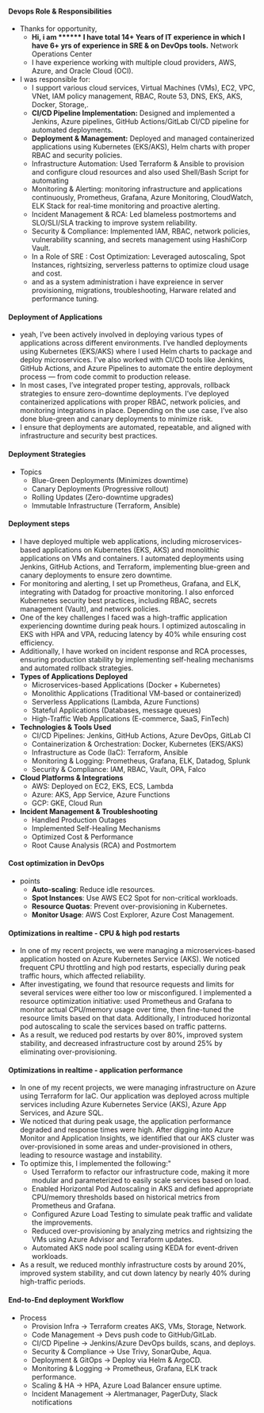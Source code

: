 #### Devops Role & Responsibilities

- Thanks for opportunity,
     - **Hi, i am ****** I have total 14+ Years of IT experience in which I have 6+ yrs of experience in SRE & on DevOps tools.** Network Operations Center
     - I have experience working with multiple cloud providers, AWS, Azure, and Oracle Cloud (OCI).
- I was responsible for:
     - I support various cloud services, Virtual Machines (VMs), EC2, VPC, VNet, IAM policy management, RBAC,  Route 53, DNS, EKS, AKS, Docker, Storage,.
     - **CI/CD Pipeline Implementation:** Designed and implemented a Jenkins, Azure pipelines, GitHub Actions/GitLab CI/CD pipeline for automated deployments.
     - **Deployment & Management:** Deployed and managed containerized applications using Kubernetes (EKS/AKS), Helm charts with proper RBAC and security policies.
     - Infrastructure Automation: Used Terraform & Ansible to provision and configure cloud resources and also used Shell/Bash Script for automating 
     - Monitoring & Alerting: monitoring infrastructure and applications continuously, Prometheus, Grafana, Azure Monitoring, CloudWatch, ELK Stack for real-time monitoring and proactive alerting.
     - Incident Management & RCA: Led blameless postmortems and SLO/SLI/SLA tracking to improve system reliability.
     - Security & Compliance: Implemented IAM, RBAC, network policies, vulnerability scanning, and secrets management using HashiCorp Vault.
     - In a Role of SRE : Cost Optimization: Leveraged autoscaling, Spot Instances, rightsizing, serverless patterns to optimize cloud usage and cost.
     - and as a system administration i have expreience in server provisioning, migrations, troubleshooting, Harware related and performance tuning.

#### Deployment of Applications
- yeah,  I’ve been actively involved in deploying various types of applications across different environments. I’ve handled deployments using Kubernetes (EKS/AKS) where I used Helm charts to package and deploy microservices. I’ve also worked with CI/CD tools like Jenkins, GitHub Actions, and Azure Pipelines to automate the entire deployment process — from code commit to production release.
- In most cases, I’ve integrated proper testing, approvals, rollback strategies to ensure zero-downtime deployments. I’ve deployed containerized applications with proper RBAC, network policies, and monitoring integrations in place. Depending on the use case, I’ve also done blue-green and canary deployments to minimize risk.
- I ensure that deployments are automated, repeatable, and aligned with infrastructure and security best practices.

#### Deployment Strategies
- Topics
     - Blue-Green Deployments (Minimizes downtime)
     - Canary Deployments (Progressive rollout)
     - Rolling Updates (Zero-downtime upgrades)
     - Immutable Infrastructure (Terraform, Ansible)

#### Deployment steps
- I have deployed multiple web applications, including microservices-based applications on Kubernetes (EKS, AKS) and monolithic applications on VMs and containers. I automated deployments using Jenkins, GitHub Actions, and Terraform, implementing blue-green and canary deployments to ensure zero downtime.
- For monitoring and alerting, I set up Prometheus, Grafana, and ELK, integrating with Datadog for proactive monitoring. I also enforced Kubernetes security best practices, including RBAC, secrets management (Vault), and network policies.
- One of the key challenges I faced was a high-traffic application experiencing downtime during peak hours. I optimized autoscaling in EKS with HPA and VPA, reducing latency by 40% while ensuring cost efficiency.
- Additionally, I have worked on incident response and RCA processes, ensuring production stability by implementing self-healing mechanisms and automated rollback strategies.
- **Types of Applications Deployed**
     - Microservices-based Applications (Docker + Kubernetes)
     - Monolithic Applications (Traditional VM-based or containerized)
     - Serverless Applications (Lambda, Azure Functions)
     - Stateful Applications (Databases, message queues)
     - High-Traffic Web Applications (E-commerce, SaaS, FinTech)
- **Technologies & Tools Used**
     - CI/CD Pipelines: Jenkins, GitHub Actions, Azure DevOps, GitLab CI
     - Containerization & Orchestration: Docker, Kubernetes (EKS/AKS)
     - Infrastructure as Code (IaC): Terraform, Ansible
     - Monitoring & Logging: Prometheus, Grafana, ELK, Datadog, Splunk
     - Security & Compliance: IAM, RBAC, Vault, OPA, Falco
- **Cloud Platforms & Integrations**
     - AWS: Deployed on EC2, EKS, ECS, Lambda
     - Azure: AKS, App Service, Azure Functions
     - GCP: GKE, Cloud Run
- **Incident Management & Troubleshooting**
    - Handled Production Outages
    - Implemented Self-Healing Mechanisms
    - Optimized Cost & Performance
    - Root Cause Analysis (RCA) and Postmortem
 
#### Cost optimization in DevOps
- points
     - **Auto-scaling**: Reduce idle resources.
     - **Spot Instances**: Use AWS EC2 Spot for non-critical workloads.
     - **Resource Quotas**: Prevent over-provisioning in Kubernetes.
     - **Monitor Usage**: AWS Cost Explorer, Azure Cost Management.

#### Optimizations in realtime - CPU & high pod restarts
- In one of my recent projects, we were managing a microservices-based application hosted on Azure Kubernetes Service (AKS). We noticed frequent CPU throttling and high pod restarts, especially during peak traffic hours, which affected reliability.
- After investigating, we found that resource requests and limits for several services were either too low or misconfigured. I implemented a resource optimization initiative: used Prometheus and Grafana to monitor actual CPU/memory usage over time, then fine-tuned the resource limits based on that data. Additionally, I introduced horizontal pod autoscaling to scale the services based on traffic patterns.
- As a result, we reduced pod restarts by over 80%, improved system stability, and decreased infrastructure cost by around 25% by eliminating over-provisioning.

#### Optimizations in realtime - application performance
- In one of my recent projects, we were managing infrastructure on Azure using Terraform for IaC. Our application was deployed across multiple services including Azure Kubernetes Service (AKS), Azure App Services, and Azure SQL.
- We noticed that during peak usage, the application performance degraded and response times were high. After digging into Azure Monitor and Application Insights, we identified that our AKS cluster was over-provisioned in some areas and under-provisioned in others, leading to resource wastage and instability.
- To optimize this, I implemented the following:"
     - Used Terraform to refactor our infrastructure code, making it more modular and parameterized to easily scale services based on load.
     - Enabled Horizontal Pod Autoscaling in AKS and defined appropriate CPU/memory thresholds based on historical metrics from Prometheus and Grafana.
     - Configured Azure Load Testing to simulate peak traffic and validate the improvements.
     - Reduced over-provisioning by analyzing metrics and rightsizing the VMs using Azure Advisor and Terraform updates.
     - Automated AKS node pool scaling using KEDA for event-driven workloads.
- As a result, we reduced monthly infrastructure costs by around 20%, improved system stability, and cut down latency by nearly 40% during high-traffic periods.

#### End-to-End deployment Workflow
- Process
     - Provision Infra → Terraform creates AKS, VMs, Storage, Network.
     - Code Management → Devs push code to GitHub/GitLab.
     - CI/CD Pipeline → Jenkins/Azure DevOps builds, scans, and deploys.
     - Security & Compliance → Use Trivy, SonarQube, Aqua.
     - Deployment & GitOps → Deploy via Helm & ArgoCD.
     - Monitoring & Logging → Prometheus, Grafana, ELK track performance.
     - Scaling & HA → HPA, Azure Load Balancer ensure uptime.
     - Incident Management → Alertmanager, PagerDuty, Slack notifications
